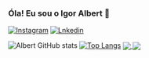 ### Óla! Eu sou o Igor Albert 👋

[![Instagram](https://img.shields.io/badge/Instagram-E4405F?style=for-the-badge&logo=instagram&logoColor=white)](https://instagram.com/igucomsono)
[![Lnkedin](https://img.shields.io/badge/LinkedIn-0077B5?style=for-the-badge&logo=linkedin&logoColor=white)](https://www.linkedin.com/in/igor-albert-7a4b3326a)

![Albert GitHub stats](https://github-readme-stats.vercel.app/api?username=devalbertt&show_icons=true&theme=dracula)
[![Top Langs](https://github-readme-stats.vercel.app/api/top-langs/?username=devalbert&hide_progress=true)](https://github.com/devalbert/github-readme-stats)
<a href="https://github.com/devalbertt/github-readme-stats">
  <img align="center" src="https://github-readme-stats.vercel.app/api/pin/?username=devalbertt&repo=github-readme-stats" />
</a>
<a href="https://github.com/anuraghazra/convoychat">
  <img align="center" src="https://github-readme-stats.vercel.app/api/pin/?username=devalbertt&repo=convoychat" />
</a>
